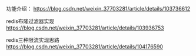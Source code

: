 功能介绍：
https://blog.csdn.net/weixin_37703281/article/details/103736612

redis布隆过滤器实现
https://blog.csdn.net/weixin_37703281/article/details/103936753

redis三种限流实现思路
https://blog.csdn.net/weixin_37703281/article/details/104176590
